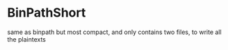 # BinPathShort
same as binpath but most compact, and only contains two files, to write all the plaintexts
